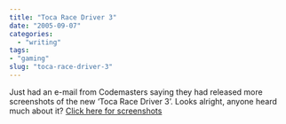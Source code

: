 ```yaml
---
title: "Toca Race Driver 3"
date: "2005-09-07"
categories: 
  - "writing"
tags:
- "gaming"
slug: "toca-race-driver-3"
---
```


Just had an e-mail from Codemasters saying they had released more screenshots of the new ‘Toca Race Driver 3’. Looks alright, anyone heard much about it? [Click here for screenshots][1]

[1]:	https://www.codemasters.co.uk/games/?gameid=1731
